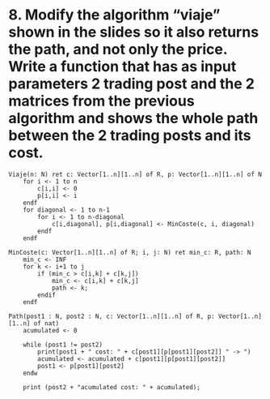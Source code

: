 # 8. Modify the algorithm “viaje” shown in the slides so it also returns the path, and not only the price. Write a function that has as input parameters 2 trading post and the 2 matrices from the previous algorithm and shows the whole path between the 2 trading posts and its cost.

```
Viaje(n: N) ret c: Vector[1..n][1..n] of R, p: Vector[1..n][1..n] of N
    for i <- 1 to n
        c[i,i] <- 0
        p[i,i] <- i
    endf
    for diagonal <- 1 to n-1
        for i <- 1 to n-diagonal
            c[i,diagonal], p[i,diagonal] <- MinCoste(c, i, diagonal)
        endf
    endf

MinCoste(c: Vector[1..n][1..n] of R; i, j: N) ret min_c: R, path: N
    min_c <- INF
    for k <- i+1 to j
        if (min_c > c[i,k] + c[k,j])
            min_c <- c[i,k] + c[k,j]
            path <- k;
        endif
    endf

Path(post1 : N, post2 : N, c: Vector[1..n][1..n] of R, p: Vector[1..n][1..n] of nat)
    acumulated <- 0

    while (post1 != post2)
        print(post1 + " cost: " + c[post1][p[post1][post2]] " -> ")
        acumulated <- acumulated + c[post1][p[post1][post2]]
        post1 <- p[post1][post2]
    endw

    print (post2 + "acumulated cost: " + acumulated);
```